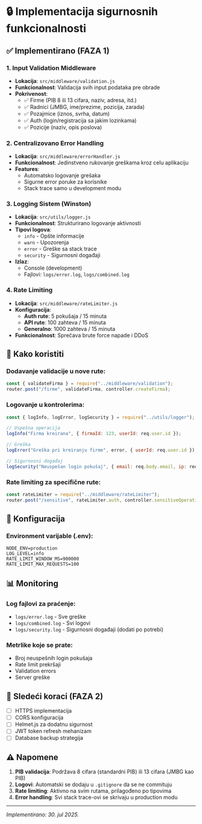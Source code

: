 # 🔒 Implementacija sigurnosnih funkcionalnosti

## ✅ Implementirano (FAZA 1)

### 1. Input Validation Middleware

- **Lokacija**: `src/middleware/validation.js`
- **Funkcionalnost**: Validacija svih input podataka pre obrade
- **Pokrivenost**:
  - ✅ Firme (PIB 8 ili 13 cifara, naziv, adresa, itd.)
  - ✅ Radnici (JMBG, ime/prezime, pozicija, zarada)
  - ✅ Pozajmice (iznos, svrha, datum)
  - ✅ Auth (login/registracija sa jakim lozinkama)
  - ✅ Pozicije (naziv, opis poslova)

### 2. Centralizovano Error Handling

- **Lokacija**: `src/middleware/errorHandler.js`
- **Funkcionalnost**: Jedinstveno rukovanje greškama kroz celu aplikaciju
- **Features**:
  - Automatsko logovanje grešaka
  - Sigurne error poruke za korisnike
  - Stack trace samo u development modu

### 3. Logging Sistem (Winston)

- **Lokacija**: `src/utils/logger.js`
- **Funkcionalnost**: Strukturirano logovanje aktivnosti
- **Tipovi logova**:
  - `info` - Opšte informacije
  - `warn` - Upozorenja
  - `error` - Greške sa stack trace
  - `security` - Sigurnosni događaji
- **Izlaz**:
  - Console (development)
  - Fajlovi: `logs/error.log`, `logs/combined.log`

### 4. Rate Limiting

- **Lokacija**: `src/middleware/rateLimiter.js`
- **Konfiguracija**:
  - **Auth rute**: 5 pokušaja / 15 minuta
  - **API rute**: 100 zahteva / 15 minuta
  - **Generalno**: 1000 zahteva / 15 minuta
- **Funkcionalnost**: Sprečava brute force napade i DDoS

## 📝 Kako koristiti

### Dodavanje validacije u nove rute:

```javascript
const { validateFirma } = require("../middleware/validation");
router.post("/firme", validateFirma, controller.createFirma);
```

### Logovanje u kontrolerima:

```javascript
const { logInfo, logError, logSecurity } = require("../utils/logger");

// Uspešna operacija
logInfo("Firma kreirana", { firmaId: 123, userId: req.user.id });

// Greška
logError("Greška pri kreiranju firme", error, { userId: req.user.id });

// Sigurnosni događaj
logSecurity("Neuspešan login pokušaj", { email: req.body.email, ip: req.ip });
```

### Rate limiting za specifične rute:

```javascript
const rateLimiter = require("../middleware/rateLimiter");
router.post("/sensitive", rateLimiter.auth, controller.sensitiveOperation);
```

## 🔧 Konfiguracija

### Environment varijable (.env):

```
NODE_ENV=production
LOG_LEVEL=info
RATE_LIMIT_WINDOW_MS=900000
RATE_LIMIT_MAX_REQUESTS=100
```

## 📊 Monitoring

### Log fajlovi za praćenje:

- `logs/error.log` - Sve greške
- `logs/combined.log` - Svi logovi
- `logs/security.log` - Sigurnosni događaji (dodati po potrebi)

### Metrlike koje se prate:

- Broj neuspešnih login pokušaja
- Rate limit prekršaji
- Validation errors
- Server greške

## 🚀 Sledeći koraci (FAZA 2)

- [ ] HTTPS implementacija
- [ ] CORS konfiguracija
- [ ] Helmet.js za dodatnu sigurnost
- [ ] JWT token refresh mehanizam
- [ ] Database backup strategija

## ⚠️ Napomene

1. **PIB validacija**: Podržava 8 cifara (standardni PIB) ili 13 cifara (JMBG kao PIB)
2. **Logovi**: Automatski se dodaju u `.gitignore` da se ne commituju
3. **Rate limiting**: Aktivno na svim rutama, prilagođeno po tipovima
4. **Error handling**: Svi stack trace-ovi se skrivaju u production modu

---

_Implementirano: 30. jul 2025._
